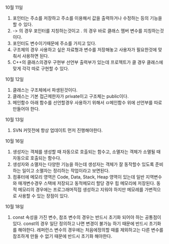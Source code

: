 
10월 11일
1. 포인터는 주소를 저장하고 주소를 이용해서 값을 출력하거나 수정하는 등의 기능을 할 수 있다.
2. -> 의 경우 포인터를 지칭하는것이고 . 의 경우 바로 클래스 멤버 변수를 지칭하는것이다.
3. 포인터도 변수이기때문에 주소를 가지고 있다.
4. 구조체의 경우 사용하고 싶은 자료형과 변수를 저장해놓고 사용자가 필요한것에 맞춰서 사용하면 된다.
5. C++의 클래스의경우 구현부 선언부 출력부가 있는데 프로젝트가 클 경우 클래스에 맞게 각각 따로 구현할 수 있다.

10월 12일
1. 클래스는 구조체에서 파생된것이다.
2. 클래스는 기본 접근제한자가 private이고 구조체는 public이다.
3. 메인함수 아래 함수를 선언할경우 사용하기 위해서 ㅁ메인함수 위에 선언부를 따로 만들어야 한다.

10월 13일
1. SVN 커밋전에 항상 업데이트 먼저 진행해야한다.

10월 16일
1. 생성자는 객체를 생성할 때 자동으로 호출되는 함수고, 소멸자는 객체가 소멸될 때 자동으로 호출되는 함수다.
2. 생성자와 소멸자는 다양한 기능을 하는데 생성자는 객체가 잘 동작할수 있도록 준비 하는 일이고 소멸자는 정리하는 작업이라고 보면된다.
3. 컴퓨터에 메모리 영역은 Code, Data, Stack, Heap 영역이 있는데 일반 지역변수와 매개변수경우 스택에 저장되고 동적메모리 할당 경우 힙 메모리에 저장된다. 동적 메모리의 경우에는 프로그래머직접 생성하고 지워야 하지만 메모레를 가변적으로 사용할 수 있는 장점이 있다.

10월 18일
1. const 속성을 가진 변수, 참조 변수의 경우는 반드시 초기화 되어야 하는 공통점이 있다. const의 경우 일단 정의하고 나면 변경이 불가능 하기 때문에 반드시 초기화를 해야한다. 레퍼런스 변수의 경우에는 처음에정의할 때를 제외하고는 다른 변수를 참조하게 만들 수 없기 때문에 반드시 초기화 해야한다.
